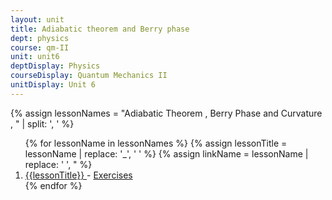 ```yaml
---
layout: unit
title: Adiabatic theorem and Berry phase 
dept: physics
course: qm-II
unit: unit6
deptDisplay: Physics
courseDisplay: Quantum Mechanics II
unitDisplay: Unit 6
---
```

{% assign lessonNames = "Adiabatic Theorem , Berry Phase and Curvature , " | split: ', ' %}

<ol>
{% for lessonName in lessonNames %}
{% assign lessonTitle = lessonName | replace:  '_', ' ' %}
{% assign linkName = lessonName | replace: ' ', " %}
<li> <a class = "page-link" href = "{{ linkName | prepend: units[unitIndex] | prepend: current_page.permalink }}"> {{lessonTitle}} </a> - <a class = "page-link" href = "{{ linkName | prepend: units[unitIndex] | prepend: current_page.permalink | append: "-exercises" }}"> Exercises </a> </li>
{% endfor %}
</ol>
